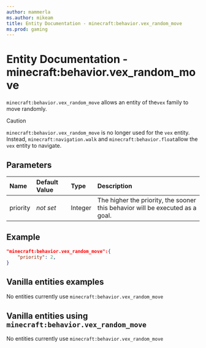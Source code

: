 ```yaml
---
author: mammerla
ms.author: mikeam
title: Entity Documentation - minecraft:behavior.vex_random_move
ms.prod: gaming
---
```


# Entity Documentation - minecraft:behavior.vex_random_move

`minecraft:behavior.vex_random_move` allows an entity of the`vex` family to move randomly.

> [!CAUTION]
> `minecraft:behavior.vex_random_move` is no longer used for the `vex` entity. Instead, `minecraft:navigation.walk` and `minecraft:behavior.float`allow the `vex` entity to navigate.

## Parameters

|Name |Default Value  |Type  |Description  |
|:----------|:----------|:----------|:----------|
|priority|*not set*|Integer|The higher the priority, the sooner this behavior will be executed as a goal.|

## Example

```json
"minecraft:behavior.vex_random_move":{
    "priority": 2,
}
```

## Vanilla entities examples

No entities currently use `minecraft:behavior.vex_random_move`

## Vanilla entities using `minecraft:behavior.vex_random_move`

No entities currently use `minecraft:behavior.vex_random_move`
